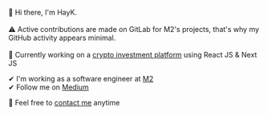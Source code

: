 👋 Hi there, I'm HayK. <br>
<br>
⚠️ Active contributions are made on GitLab for M2's projects, that's why my GitHub activity appears minimal.
<br>
<br>
🚀 Currently working on a [crypto investment platform](https://www.m2.com) using React JS & Next JS <br>

✔ I'm working as a software engineer at [M2](https://www.linkedin.com/company/m2-investment/) <br>
✔ Follow me on [Medium](https://medium.com/@hayk.react) <br>

📩 Feel free to [contact me](https://www.linkedin.com/in/hayk-front) anytime <br>



